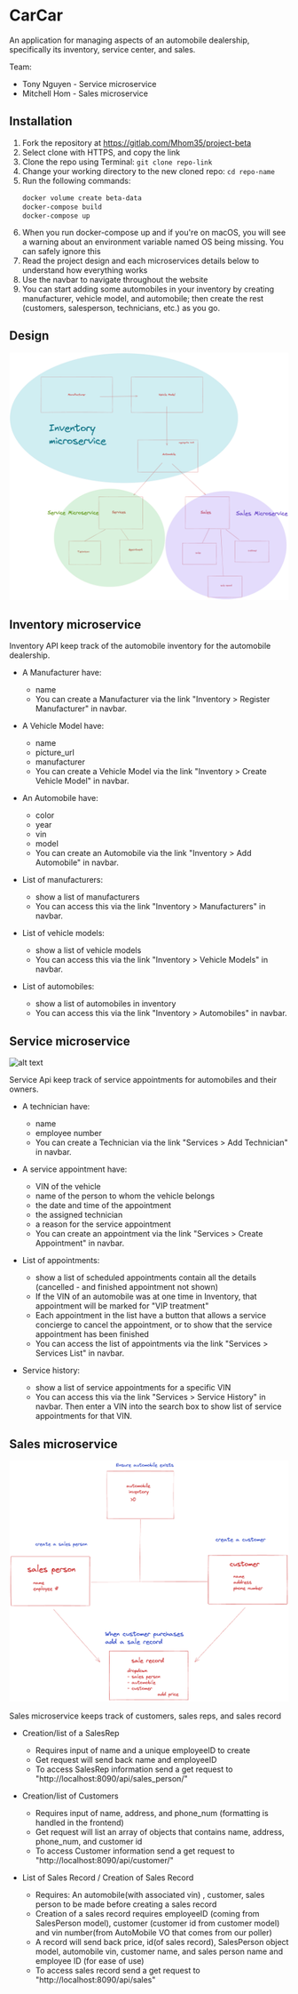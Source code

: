 # CarCar
An application for managing aspects of an automobile dealership, specifically its inventory, service center, and sales.

Team:

* Tony Nguyen - Service microservice
* Mitchell Hom - Sales microservice

## Installation

1. Fork the repository at https://gitlab.com/Mhom35/project-beta
2. Select clone with HTTPS, and copy the link
3. Clone the repo using Terminal: `git clone repo-link`
4. Change your working directory to the new cloned repo: `cd repo-name`
5. Run the following commands:
    ```
    docker volume create beta-data
    docker-compose build
    docker-compose up
    ```
6. When you run docker-compose up and if you're on macOS, you will see a warning about an environment variable named OS being missing. You can safely ignore this
7. Read the project design and each microservices details below to understand how everything works
8. Use the navbar to navigate throughout the website
9. You can start adding some automobiles in your inventory by creating manufacturer, vehicle model, and automobile; then create the rest (customers, salesperson, technicians, etc.) as you go.

## Design

![alt text](assets/DesignProjectBetaHR.png)

## Inventory microservice

Inventory API keep track of the automobile inventory for the automobile dealership.

* A Manufacturer have:
    - name
    - You can create a Manufacturer via the link "Inventory > Register Manufacturer" in navbar.

* A Vehicle Model have:
    - name
    - picture_url
    - manufacturer
    - You can create a Vehicle Model via the link "Inventory > Create Vehicle Model" in navbar.

* An Automobile have:
    - color
    - year
    - vin
    - model
    - You can create an Automobile via the link "Inventory > Add Automobile" in navbar.

* List of manufacturers:
    - show a list of manufacturers
    - You can access this via the link "Inventory > Manufacturers" in navbar.

* List of vehicle models:
    - show a list of vehicle models
    - You can access this via the link "Inventory > Vehicle Models" in navbar.

* List of automobiles:
    - show a list of automobiles in inventory
    - You can access this via the link "Inventory > Automobiles" in navbar.

## Service microservice

![alt text](assets/Full-Service-model.png)

Service Api keep track of service appointments for automobiles and their owners.

* A technician have:
    - name
    - employee number
    - You can create a Technician via the link "Services > Add Technician" in navbar.

* A service appointment have:
    - VIN of the vehicle
    - name of the person to whom the vehicle belongs
    - the date and time of the appointment
    - the assigned technician
    - a reason for the service appointment
    - You can create an appointment via the link "Services > Create Appointment" in navbar.

* List of appointments:
    - show a list of scheduled appointments contain all the details (cancelled  - and finished appointment not shown)
    - If the VIN of an automobile was at one time in Inventory, that appointment will be marked for "VIP treatment"
    - Each appointment in the list have a button that allows a service concierge to cancel the appointment, or to show that the service appointment has been finished
    - You can access the list of appointments via the link "Services > Services List" in navbar.

* Service history:
    - show a list of service appointments for a specific VIN
    - You can access this via the link "Services > Service History" in navbar. Then enter a VIN into the search box to show list of service appointments for that VIN.

## Sales microservice
![alt text](assets/sales_microservice.png)

Sales microservice keeps track of customers, sales reps, and sales record


* Creation/list of a SalesRep
    - Requires input of name and a unique employeeID to create
    - Get request will send back name and employeeID
    - To access SalesRep information send a get request to "http://localhost:8090/api/sales_person/"

* Creation/list of Customers
    - Requires input of name, address, and phone_num (formatting is handled in the frontend)
    - Get request will list an array of objects that contains name, address, phone_num, and customer id
    - To access Customer information send a get request to "http://localhost:8090/api/customer/"

* List of Sales Record / Creation of Sales Record
    - Requires: An automobile(with associated vin) , customer, sales person to be made before creating a sales record
    - Creation of a sales record requires employeeID (coming from SalesPerson model), customer (customer id from customer model) and vin number(from AutoMobile VO that comes from our poller)
    - A record will send back price, id(of sales record), SalesPerson object model, automobile vin, customer name, and sales person name and employee ID (for ease of use)
    - To access sales record send a get request to "http://localhost:8090/api/sales"
